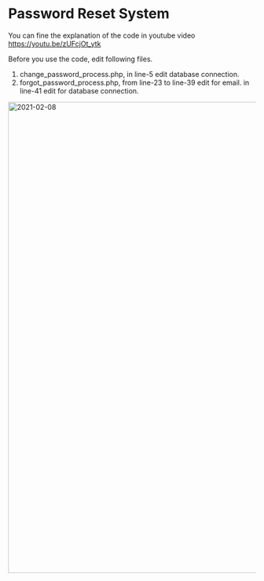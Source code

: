 # Password Reset System
You can fine the explanation of the code in youtube video https://youtu.be/zUFcjOt_ytk

Before you use the code, edit following files.
1. change_password_process.php, in line-5 edit database connection.
2. forgot_password_process.php, from line-23 to line-39 edit for email. in line-41 edit for database connection.

<img width="960" alt="2021-02-08" src="https://user-images.githubusercontent.com/11453784/107498379-d023de00-6bbb-11eb-9353-da74bd9b1acb.png">
